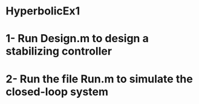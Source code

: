 # HyperbolicEx1

# 1- Run Design.m to design a stabilizing controller
# 2- Run the file Run.m to simulate the closed-loop system  
